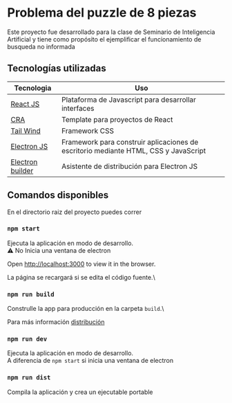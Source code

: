 # Problema del puzzle de 8 piezas

Este proyecto fue desarrollado para la clase de Seminario de Inteligencia Artificial y tiene como propósito el ejemplificar el funcionamiento de busqueda no informada

## Tecnologías utilizadas

|Tecnologia|Uso|
|-|-|
|[React JS](https://es.reactjs.org/)|Plataforma de Javascript para desarrollar interfaces |
|[CRA](https://create-react-app.dev/)|Template para proyectos de React|
|[Tail Wind](https://tailwindcss.com)|Framework CSS|
|[Electron JS](https://www.electronjs.org/)|Framework para construir aplicaciones de escritorio mediante HTML, CSS y JavaScript
|[Electron builder](https://www.electron.build/)|Asistente de distribución para Electron JS
## Comandos disponibles

En el directorio raiz del proyecto puedes correr

### `npm start`

Ejecuta la aplicación en modo de desarrollo.\
⚠ No Inicia una ventana de electron

Open [http://localhost:3000](http://localhost:3000) to view it in the browser.

La página se recargará si se edita el código fuente.\


### `npm run build`

Construlle la app para producción en la carpeta `build`.\

Para más información [distribución](https://facebook.github.io/create-react-app/docs/deployment)


### `npm run dev`

Ejecuta la aplicación en modo de desarrollo.\
A diferencia de `npm start` si inicia una ventana de electron

### `npm run dist`

Compila la aplicación y crea un ejecutable portable
